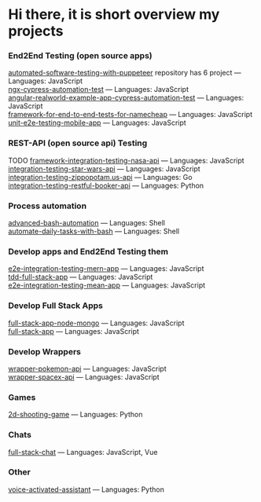 # Hi there, it is short overview my projects 

### End2End Testing (open source apps)
[automated-software-testing-with-puppeteer](https://github.com/SashaJson/automated-software-testing-with-puppeteer) repository has 6 project — Languages: JavaScript \
[ngx-cypress-automation-test](https://github.com/SashaJson/ngx-cypress-automation-test) — Languages: JavaScript \
[angular-realworld-example-app-cypress-automation-test](https://github.com/SashaJson/angular-realworld-example-app-cypress-automation-test) — Languages: JavaScript \
[framework-for-end-to-end-tests-for-namecheap](https://github.com/SashaJson/end-to-end-tests-for-namecheap) — Languages: JavaScript \
[unit-e2e-testing-mobile-app](https://github.com/SashaJson/unit-e2e-testing-mobile-app) — Languages: JavaScript

### REST-API (open source api) Testing
TODO [framework-integration-testing-nasa-api](https://github.com/SashaJson/integration-testing-nasa-api) — Languages: JavaScript \
[integration-testing-star-wars-api](https://github.com/SashaJson/integration-testing-star-wars-api) — Languages: JavaScript \
[integration-testing-zippopotam.us-api](https://github.com/SashaJson/integration-testing-zippopotam.us-api) — Languages: Go \
[integration-testing-restful-booker-api](https://github.com/SashaJson/integration-testing-restful-booker-api) — Languages: Python

### Process automation
[advanced-bash-automation](https://github.com/SashaJson/advanced-bash-automation) — Languages: Shell \
[automate-daily-tasks-with-bash](https://github.com/SashaJson/automate-daily-tasks-with-bash) — Languages: Shell 

### Develop apps and End2End Testing them
[e2e-integration-testing-mern-app](https://github.com/SashaJson/e2e-integration-testing-mern-app) — Languages: JavaScript \
[tdd-full-stack-app](https://github.com/SashaJson/tdd-full-stack-app) — Languages: JavaScript \
[e2e-integration-testing-mean-app](https://github.com/SashaJson/e2e-integration-testing-mean-app) — Languages: JavaScript 

### Develop Full Stack Apps
[full-stack-app-node-mongo](https://github.com/SashaJson/full-stack-app-node-mongo) — Languages: JavaScript \
[full-stack-app](https://github.com/SashaJson/full-stack-app) — Languages: JavaScript 

### Develop Wrappers
[wrapper-pokemon-api](https://github.com/SashaJson/wrapper-pokemon-api) — Languages: JavaScript \
[wrapper-spacex-api](https://github.com/SashaJson/wrapper-spacex-api) — Languages: JavaScript 

### Games
[2d-shooting-game](https://github.com/SashaJson/2d-shooting-game) — Languages: Python 

### Chats
[full-stack-chat](https://github.com/SashaJson/full-stack-chat) — Languages: JavaScript, Vue 

### Other
[voice-activated-assistant](https://github.com/SashaJson/voice-activated-assistant) — Languages: Python 
